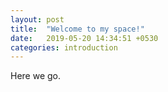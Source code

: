 ```yaml
---
layout: post
title:  "Welcome to my space!"
date:   2019-05-20 14:34:51 +0530
categories: introduction
---
```

Here we go.
